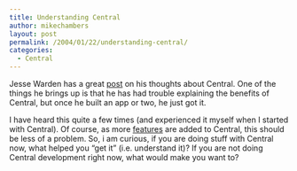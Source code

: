 ```yaml
---
title: Understanding Central
author: mikechambers
layout: post
permalink: /2004/01/22/understanding-central/
categories:
  - Central
---
```



Jesse Warden has a great [post][1] on his thoughts about Central. One of the things he brings up is that he has had trouble explaining the benefits of Central, but once he built an app or two, he just got it.

I have heard this quite a few times (and experienced it myself when I started with Central). Of course, as more [features][2] are added to Central, this should be less of a problem. So, i am curious, if you are doing stuff with Central now, what helped you &#8220;get it&#8221; (i.e. understand it)? If you are not doing Central development right now, what would make you want to?

 [1]: http://www.jessewarden.com/archives/000421.html
 [2]: http://www.markme.com/mesh/archives/004176.cfm